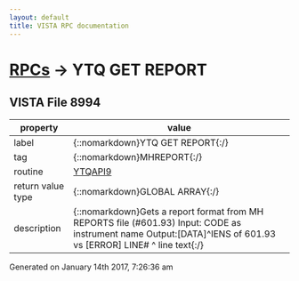 ```yaml
---
layout: default
title: VISTA RPC documentation
---
```




# [RPCs](TableOfContent.md) &#8594; YTQ GET REPORT 


 ## VISTA File 8994
 property | value 
--- | --- 
 label | {::nomarkdown}YTQ GET REPORT{:/}
 tag | {::nomarkdown}MHREPORT{:/}
 routine | [YTQAPI9](http://code.osehra.org/dox/Routine_YTQAPI9_source.html)
 return value type | {::nomarkdown}GLOBAL ARRAY{:/}
 description | {::nomarkdown}Gets a report format from MH REPORTS file (#601.93)        Input: CODE as instrument name        Output:[DATA]^IENS of 601.93 vs [ERROR]                 LINE# ^ line text{:/}




 Generated on January 14th 2017, 7:26:36 am